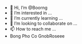 - 👋 Hi, I’m @Boorng
- 👀 I’m interested in ...
- 🌱 I’m currently learning ...
- 💞️ I’m looking to collaborate on ...
- 📫 How to reach me ...
- Bong Pho Co GnobRoseee

<!---
Boorng/Boorng is a ✨ special ✨ repository because its `README.md` (this file) appears on your GitHub profile.
You can click the Preview link to take a look at your changes.
--->
